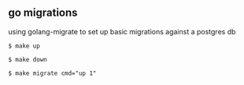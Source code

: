 ## go migrations

using golang-migrate to set up basic migrations against a postgres db

```
$ make up

$ make down

$ make migrate cmd="up 1"
```
